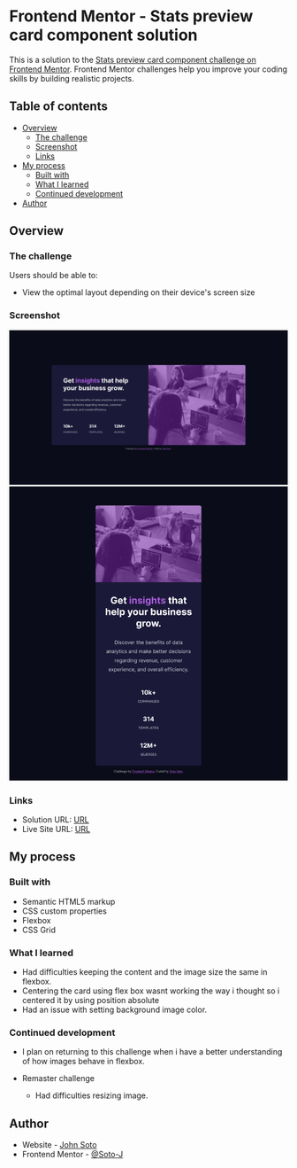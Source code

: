# Frontend Mentor - Stats preview card component solution

This is a solution to the [Stats preview card component challenge on Frontend Mentor](https://www.frontendmentor.io/challenges/stats-preview-card-component-8JqbgoU62). Frontend Mentor challenges help you improve your coding skills by building realistic projects.

## Table of contents

-   [Overview](#overview)
    -   [The challenge](#the-challenge)
    -   [Screenshot](#screenshot)
    -   [Links](#links)
-   [My process](#my-process)
    -   [Built with](#built-with)
    -   [What I learned](#what-i-learned)
    -   [Continued development](#continued-development)
-   [Author](#author)

## Overview

### The challenge

Users should be able to:

-   View the optimal layout depending on their device's screen size

### Screenshot

![Desktop](./design/Screenshot-Desktop-stats-preview-card.png)
![Mobile](./design/Screenshot-Mobile-stats-preview-card.png)

### Links

-   Solution URL: [URL](https://github.com/Soto-J/front-end-mentor-challenges/tree/master/stats-preview-card-component)
-   Live Site URL: [URL](https://soto-j.github.io/front-end-mentor-challenges/stats-preview-card-component/)

## My process

### Built with

-   Semantic HTML5 markup
-   CSS custom properties
-   Flexbox
-   CSS Grid

### What I learned

-   Had difficulties keeping the content and the image size the same in flexbox.
-   Centering the card using flex box wasnt working the way
    i thought so i centered it by using position absolute
-   Had an issue with setting background image color.

### Continued development

-   I plan on returning to this challenge when i have a better
    understanding of how images behave in flexbox.

-   Remaster challenge
    -   Had difficulties resizing image.

## Author

-   Website - [John Soto](https://github.com/Soto-J)
-   Frontend Mentor - [@Soto-J](https://www.frontendmentor.io/profile/Soto-J)
